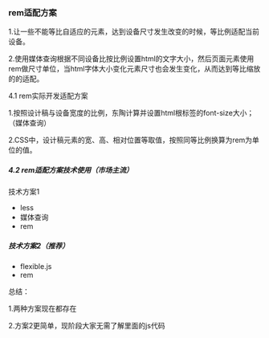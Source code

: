 ### rem适配方案

1.让一些不能等比自适应的元素，达到设备尺寸发生改变的时候，等比例适配当前设备。

2.使用媒体查询根据不同设备比按比例设置html的文字大小，然后页面元素使用rem做尺寸单位，当html字体大小变化元素尺寸也会发生变化，从而达到等比缩放的的适配。



4.1 rem实际开发适配方案

1.按照设计稿与设备宽度的比例，东陶计算并设置html根标签的font-size大小；（媒体查询）

2.CSS中，设计稿元素的宽、高、相对位置等取值，按照同等比例换算为rem为单位的值。



##### 4.2 rem适配方案技术使用（市场主流）

技术方案1

- less
- 媒体查询
- rem



##### 技术方案2（推荐）

- flexible.js
- rem



总结：

1.两种方案现在都存在

2.方案2更简单，现阶段大家无需了解里面的js代码